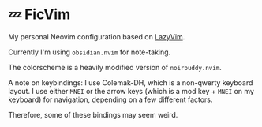 # 💤 FicVim

My personal Neovim configuration based on
[LazyVim](https://github.com/LazyVim/LazyVim).

Currently I'm using `obsidian.nvim` for note-taking.

The colorscheme is a heavily modified version of `noirbuddy.nvim`.

A note on keybindings: I use Colemak-DH, which is a non-qwerty keyboard layout.
I use either `MNEI` or the arrow keys (which is a mod key + `MNEI` on my
keyboard) for navigation, depending on a few different factors.

Therefore, some of these bindings may seem weird.


